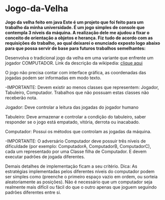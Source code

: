 # Jogo-da-Velha
__Jogo da velha feito em java
Este é um projeto que foi feito para um trabalho da minha universidade. 
É um jogo simples de console que contempla 3 níveis da máquina.
A realização dele me ajudou a fixar o conceito de orientação a objetos e herança.
Fiz tudo de acordo com as requisições do trabalho, ao qual deixarei o enunciado exposto logo abaixo para que possa servir de base para futuros trabalhos semelhantes:__

Desenvolva o tradicional jogo da velha em uma variante que enfrente um jogador
COMPUTADOR. Link da descrição da wikipedia:
[clique aqui](https://pt.wikipedia.org/wiki/Jogo_da_velha)

O jogo não precisa contar com interface gráfica, as coordenadas das jogadas
podem ser informadas em modo texto.

-IMPORTANTE: Devem existir ao menos classes que representem: Jogador, Tabuleiro, Computador. Trabalhos que não possuam estas classes não
receberão nota.

Jogador: Deve controlar a leitura das jogadas do jogador humano

Tabuleiro: Deve armazenar e controlar a condição do tabuleiro, saber responder
se o jogo está empatado, vitória, derrota ou inacabado.

Computador: Possui os métodos que controlam as jogadas da máquina.

-IMPORTANTE: O adversário Computador deve possuir três níveis de
dificuldade (por exemplo: ComputadorA, ComputadorB, ComputadorC), cada
um representado por uma Classe filha de Computador. E devem executar
padrões de jogada diferentes.

Demais detalhes de implementação ficam a seu critério.
Dica: As estratégias implementadas pelos diferentes níveis do computador
podem ser simples como (preenche o primeiro espaço vazio em ordem, ou
sorteia aleatoriamente as posições). Não é necessário que um computador seja
realmente mais difícil ou fácil do que o outro apenas que joguem seguindo
padrões diferentes entre si.
